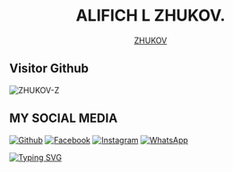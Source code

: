<h1 align="center">
  ALIFICH L ZHUKOV.
</h1>
</div>
<p align="center">
  <a href="https://github.com/zhukov-z">ZHUKOV</a>
</p>
<p align="center">
</p>

## Visitor Github 
![ZHUKOV-Z](https://komarev.com/ghpvc/?username=zhukov-z&color=blue)

## MY SOCIAL MEDIA
[![Github](https://img.shields.io/badge/Github-Ikuti-green?style=for-the-badge&logo=github)](https://github.com/zhukov-z)
[![Facebook](https://img.shields.io/badge/Facebook-Ikuti-green?style=for-the-badge&logo=facebook)](https://m.facebook.com/galzxd)
[![Instagram](https://img.shields.io/badge/Instagram-Ikuti-green?style=for-the-badge&logo=instagram)](https://Instagram.com/zhukovxynn)
[![WhatsApp](https://img.shields.io/badge/whatsapp-Hubungi-brightgreen?style=for-the-badge&logo=whatsapp)](https://api.whatsapp.com/send/?phone=%2B6289691998257&text&app_absent=0)

[![Typing SVG](https://readme-typing-svg.herokuapp.com?duration=6000&color=F70000&height=600&lines=%C2%A9GEORGY+ALIFICH+L+ZHUKOV)](https://git.io/typing-svg)
